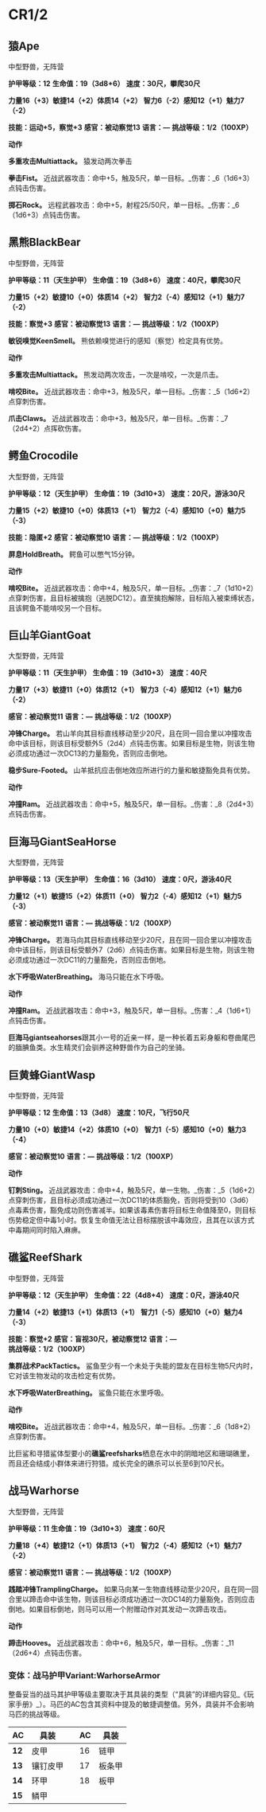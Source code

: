 # CR1/2

## 猿Ape

中型野兽，无阵营

**护甲等级：12**
**生命值：19（3d8+6）**
**速度：30尺，攀爬30尺**

**力量16（+3）敏捷14（+2）体质14（+2）**
**智力6（-2）感知12（+1）魅力7（-2）**

**技能：运动+5，察觉+3**
**感官：被动察觉13**
**语言：—**
**挑战等级：1/2（100XP）**

**动作**

**多重攻击Multiattack。** 猿发动两次拳击

**拳击Fist。** 近战武器攻击：命中+5，触及5尺，单一目标。_伤害：_6（1d6+3）点钝击伤害。

**掷石Rock。** 远程武器攻击：命中+5，射程25/50尺，单一目标。_伤害：_6（1d6+3）点钝击伤害。

## 黑熊BlackBear

中型野兽，无阵营

**护甲等级：11（天生护甲）**
**生命值：19（3d8+6）**
**速度：40尺，攀爬30尺**

**力量15（+2）敏捷10（+0）体质14（+2）**
**智力2（-4）感知12（+1）魅力7（-2）**

**技能：察觉+3**
**感官：被动察觉13**
**语言：—**
**挑战等级：1/2（100XP）**

**敏锐嗅觉KeenSmell。** 熊依赖嗅觉进行的感知（察觉）检定具有优势。

**动作**

**多重攻击Multiattack。** 熊发动两次攻击，一次是啃咬，一次是爪击。

**啃咬Bite。** 近战武器攻击：命中+3，触及5尺，单一目标。_伤害：_5（1d6+2）点穿刺伤害。

**爪击Claws。** 近战武器攻击：命中+3，触及5尺，单一目标。_伤害：_7（2d4+2）点挥砍伤害。

## 鳄鱼Crocodile

大型野兽，无阵营

**护甲等级：12（天生护甲）**
**生命值：19（3d10+3）**
**速度：20尺，游泳30尺**

**力量15（+2）敏捷10（+0）体质13（+1）**
**智力2（-4）感知10（+0）魅力5（-3）**

**技能：隐匿+2**
**感官：被动察觉10**
**语言：—**
**挑战等级：1/2（100XP）**

**屏息HoldBreath。** 鳄鱼可以憋气15分钟。

**动作**

**啃咬Bite。** 近战武器攻击：命中+4，触及5尺，单一目标。_伤害：_7（1d10+2）点穿刺伤害，且目标被擒抱（逃脱DC12）。直至擒抱解除，目标陷入被束缚状态，且该鳄鱼不能啃咬另一个目标。

## 巨山羊GiantGoat

大型野兽，无阵营

**护甲等级：11（天生护甲）**
**生命值：19（3d10+3）**
**速度：40尺**

**力量17（+3）敏捷11（+0）体质12（+1）**
**智力3（-4）感知12（+1）魅力6（-2）**

**感官：被动察觉11**
**语言：—**
**挑战等级：1/2（100XP）**

**冲锋Charge。** 若山羊向其目标直线移动至少20尺，且在同一回合里以冲撞攻击命中该目标，则该目标受额外5（2d4）点钝击伤害。如果目标是生物，则该生物必须成功通过一次DC13的力量豁免，否则应击倒地。

**稳步Sure-Footed。** 山羊抵抗应击倒地效应所进行的力量和敏捷豁免具有优势。

**动作**

**冲撞Ram。** 近战武器攻击：命中+5，触及5尺，单一目标。_伤害：_8（2d4+3）点钝击伤害。

## 巨海马GiantSeaHorse

大型野兽，无阵营

**护甲等级：13（天生护甲）**
**生命值：16（3d10）**
**速度：0尺，游泳40尺**

**力量12（+1）敏捷15（+2）体质11（+0）**
**智力2（-4）感知12（+1）魅力5（-3）**

**感官：被动察觉11**
**语言：—**
**挑战等级：1/2（100XP）**

**冲锋Charge。** 若海马向其目标直线移动至少20尺，且在同一回合里以冲撞攻击命中该目标，则该目标受额外7（2d6）点钝击伤害。如果目标是生物，则该生物必须成功通过一次DC11的力量豁免，否则应击倒地。

**水下呼吸WaterBreathing。** 海马只能在水下呼吸。

**动作**

**冲撞Ram。** 近战武器攻击：命中+3，触及5尺，单一目标。_伤害：_4（1d6+1）点钝击伤害。

**巨海马giantseahorses**跟其小一号的近亲一样，是一种长着五彩身躯和卷曲尾巴的腼腆鱼类。水生精灵们会驯养这种野兽作为自己的坐骑。

## 巨黄蜂GiantWasp

中型野兽，无阵营

**护甲等级：12**
**生命值：13（3d8）**
**速度：10尺，飞行50尺**

**力量10（+0）敏捷14（+2）体质10（+0）**
**智力1（-5）感知10（+0）魅力3（-4）**

**感官：被动察觉10**
**语言：—**
**挑战等级：1/2（100XP）**

**动作**

**钉刺Sting。** 近战武器攻击：命中+4，触及5尺，单一生物。_伤害：_5（1d6+2）点穿刺伤害，且目标必须成功通过一次DC11的体质豁免，否则将受到10（3d6）点毒素伤害，豁免成功则伤害减半。如果该毒素伤害将目标生命值降至0，则目标伤势稳定但中毒1小时。恢复生命值无法让目标摆脱该中毒效应，且其在以该方式中毒期间同时陷入麻痹。

## 礁鲨ReefShark

中型野兽，无阵营

**护甲等级：12（天生护甲）**
**生命值：22（4d8+4）**
**速度：0尺，游泳40尺**

**力量14（+2）敏捷13（+1）体质13（+1）**
**智力1（-5）感知10（+0）魅力4（-3）**

**技能：察觉+2**
**感官：盲视30尺，被动察觉12**
**语言：—**
**挑战等级：1/2（100XP）**

**集群战术PackTactics。** 鲨鱼至少有一个未处于失能的盟友在目标生物5尺内时，它对该生物发动的攻击检定有优势。

**水下呼吸WaterBreathing。** 鲨鱼只能在水里呼吸。

**动作**

**啃咬Bite。** 近战武器攻击：命中+4，触及5尺，单一目标。_伤害：_6（1d8+2）点穿刺伤害。

比巨鲨和寻猎鲨体型要小的**礁鲨reefsharks**栖息在水中的阴暗地区和珊瑚礁里，而且还会结成小群体来进行狩猎。成长完全的礁杀可以长至6到10尺长。

## 战马Warhorse

大型野兽，无阵营

**护甲等级：11**
**生命值：19（3d10+3）**
**速度：60尺**

**力量18（+4）敏捷12（+1）体质13（+1）**
**智力2（-4）感知12（+1）魅力7（-2）**

**感官：被动察觉11**
**语言：—**
**挑战等级：1/2（100XP）**

**践踏冲锋TramplingCharge。** 如果马向某一生物直线移动至少20尺，且在同一回合里以蹄击命中该生物，则该目标必须成功通过一次DC14的力量豁免，否则应击倒地。如果目标倒地，则马可以用一个附赠动作对其发动一次蹄击攻击。

**动作**

**蹄击Hooves。** 近战武器攻击：命中+6，触及5尺，单一目标。_伤害：_11（2d6+4）点钝击伤害。

 ### 变体：战马护甲Variant:WarhorseArmor

整备妥当的战马其护甲等级主要取决于其具装的类型（“具装”的详细内容见_《玩家手册》_）。马匹的AC包含其资料中提及的敏捷调整值。另外，具装并不会影响马匹的挑战等级。

|**AC**|**具装**||**AC**|**具装**|
|------|------|------|------|------|
|**12**|皮甲||16|链甲|
|**13**|镶钉皮甲||17|板条甲|
|**14**|环甲||18|板甲|
|**15**|鳞甲||||

